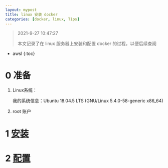 ```yaml
---
layout: mypost
title: linux 安装 docker
categories: [docker, linux, Tips]
---
```


> 2021-9-27 10:47:27
>
> 本文记录了在 linux 服务器上安装和配置 docker 的过程，以便后续查阅

* awsl
{:toc}


# 0 准备

1. Linux系统：

   我的系统信息：Ubuntu 18.04.5 LTS (GNU/Linux 5.4.0-58-generic x86_64)

2. root 账户

# 1 [安装](https://docs.docker.com/engine/install/ubuntu/)

# 2 [配置](https://blog.csdn.net/u011337602/article/details/104541261)

